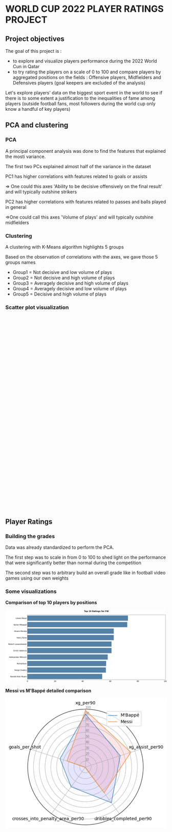 # WORLD CUP 2022 PLAYER RATINGS PROJECT

## Project objectives


The goal of this project is :
- to explore and visualize players performance during the 2022 World Cun in Qatar
- to try rating the players on a scale of 0 to 100 and compare players by aggregated positions on the fields : Offensive players, Midfielders and Defensives players (goal keepers are excluded of the analysis)

Let's explore players' data on the biggest sport event in the world to see if there is to some extent a justification to the inequalities of fame among players (outside football fans,  most followers during the world cup only know a handful of key players)

## PCA and clustering

### PCA

A principal component analysis was done to find the features that explained the mosti variance.

The first two PCs explained almost half of the variance in the dataset

PC1 has higher correlations with features related to goals or assists

=> One could this axes 'Ability to be decisive offensively on the final result' and will typically outshine strikers

PC2 has higher correlations with features related to passes and balls played in general

=>One could call this axes 'Volume of plays' and will typically outshine midfielders

### Clustering

A clustering with K-Means algorithm highlights 5 groups

Based on the observation of correlations with the axes, we gave those 5 groups names

- Group1 = Not decisive and low volume of plays
- Group2 = Not decisive and high volume of plays
- Group3 = Averagely decisive and high volume of plays
- Group4 = Averagely decisive and low volume of plays
- Group5 = Decisive and high volume of plays

### Scatter plot visualization

<div>                        <script type="text/javascript">window.PlotlyConfig = {MathJaxConfig: 'local'};</script>
        <script charset="utf-8" src="https://cdn.plot.ly/plotly-2.20.0.min.js"></script>                <div id="bf5c896f-8fcd-4381-8e53-e63a4aaeb2f4" class="plotly-graph-div" style="height:600px; width:1000px;"></div>            <script type="text/javascript">                                    window.PLOTLYENV=window.PLOTLYENV || {};                                    if (document.getElementById("bf5c896f-8fcd-4381-8e53-e63a4aaeb2f4")) {                    Plotly.newPlot(                        "bf5c896f-8fcd-4381-8e53-e63a4aaeb2f4",                        [{"hovertemplate":"<b>%{hovertext}</b><br><br>color=Averagely decisive and low volume of plays<br>PC1=%{x}<br>PC2=%{y}<extra></extra>","hovertext":["Aaron Mooy","Aaron Ramsey","Abdelkarim Hassan","Abdulaziz Hatem","Ahmad Nourollahi","Andre-Frank Zambo Anguissa","Aziz Behich","Ben Davies","Collins Fai","Daniel Amartey","Djibril Sow","Ehsan Hajsafi","Ellyes Skhiri","Ethan Ampadu","Filip Kosti\u0107","Francisco Calvo","Gonzalo Plata","Grzegorz Krychowiak","Hidemasa Morita","Idrissa Gana Gueye","Jackson Irvine","Jes\u00fas Gallardo","Joakim M\u00e6hle","Joel Campbell","Jules Kound\u00e9","Kim Min-jae","Ko Itakura","Krystian Bielik","Kr\u00e9pin Diatta","Lee Jae-sung","Lisandro Mart\u00ednez","Marcos Acu\u00f1a","Mario Pa\u0161ali\u0107","Mason Mount","Matty Cash","Mohamed Kanno","Montassar Talbi","Nampalys Mendy","Neco Williams","Noussair Mazraoui","Pepe","Przemys\u0142aw Frankowski","Rapha\u00ebl Varane","R\u00f3-R\u00f3","Saeid Ezatolahi","Salis Abdul Samed","Saud Abdulhamid","Sa\u0161a Luki\u0107","Selim Amallah","Sergej Milinkovi\u0107-Savi\u0107","Sofiane Boufal","Sofyan Amrabat","Strahinja Pavlovi\u0107","Tim Ream","Yassine Meriah","Youssouf Fofana","Yunus Musah"],"legendgroup":"Averagely decisive and low volume of plays","marker":{"color":"rgb(136, 204, 238)","symbol":"circle"},"mode":"markers","name":"Averagely decisive and low volume of plays","orientation":"v","showlegend":true,"x":[-4.564662039477869,-2.8752589150933545,-2.726959887539895,-2.040450794584464,-2.3441105724379576,-1.9687335363267728,-3.6692935254857,-2.5771090107869643,-4.008702767334597,-3.18638382524066,-0.34853889935480076,-1.2052932536728638,-3.6486349206487922,-4.25269016030552,-3.4573797680415024,-5.240067170363894,-0.6758585919132456,-3.21334302998924,-2.6609234070267114,-1.3945711618091534,-1.306712317652956,-2.8688376864332974,-4.119672679753067,-3.8310749070274253,-3.20718079859965,-4.507372122851053,-1.4860843610173122,-3.227926061861919,-0.5784854229950619,-3.103185961609896,-1.8112897524506313,-2.7311384721782463,-1.6459802614265298,-0.5216437436931497,-2.91735586740502,-2.681472189059688,-5.082978327329853,-4.153614385797781,-3.3951022557907846,-2.268931670775283,-1.328341829560721,-1.8948900549512735,-2.9371229478226493,-3.5623435127131824,-1.8751625794614197,-4.2614629910104025,-3.726791836734089,-4.203078263428705,-1.3383104448102254,-0.4179833643048928,-0.879254238070449,-4.558024289766423,-1.06023779607002,-3.7380658432018894,-4.322758055627516,-2.651615042465623,-2.0487874009385543],"xaxis":"x","y":[-0.4741030802717103,-2.4006003395843503,-1.0088657039772226,-3.2522740596276756,-4.073119546612314,-0.9583614678568203,-2.3858441677603013,-0.621977301329316,-1.2755517825122378,-0.5052199431827958,-0.8883295988299148,-1.775575254235952,-0.25820006009538565,-0.26090433583197165,-0.9118583305718616,-1.942864162439898,-2.1941540306686615,-1.6841142386385937,-0.6151810215917762,-1.2836599795052008,-2.565361325899231,-1.8073670544622453,-1.4061253236954632,-1.299345975589249,-0.6748780239858665,-0.8753550675253342,-1.5631261377101264,-2.2324432433039307,-0.6475501257640449,-2.4602313993419784,-1.2626797204167364,-0.29155544425856283,-1.5661833289367424,-1.9035197234466297,-1.33230804806167,-1.2729610464904202,-2.4130106444363704,-0.5696103547314422,-1.879881756417485,-2.1305290149526916,-0.016711986517799447,-2.244794523527703,-2.1714973520435654,-2.9086575285821143,-0.7633175594895769,-1.2070365345269802,-1.4306310432696097,-1.7158002238762293,-3.4706072087074915,-0.8005775653669207,-1.016283003432049,-1.4822328945088696,-0.2153966530445772,-0.5381776491271648,-1.1111084595424963,-0.4430018139768612,-0.27148941048356856],"yaxis":"y","type":"scatter"},{"hovertemplate":"<b>%{hovertext}</b><br><br>color=Averagely decisive and high volume of plays<br>PC1=%{x}<br>PC2=%{y}<extra></extra>","hovertext":["Abdelhamid Sabiri","Adrien Rabiot","Alexis Mac Allister","Alistair Johnston","Andrija \u017divkovi\u0107","Antoine Griezmann","Aur\u00e9lien Tchouam\u00e9ni","Bruno Fernandes","Casemiro","Daley Blind","Diogo Dalot","Du\u0161an Tadi\u0107","Enzo Fern\u00e1ndez","Frenkie de Jong","Hakim Ziyech","Hassan Al-Haydos","Hirving Lozano","Ivan Peri\u0161i\u0107","Jordan Henderson","Joshua Kimmich","Jude Bellingham","Kevin De Bruyne","Kim Jin-su","Luis Ch\u00e1vez","Nahuel Molina","Ousmane Demb\u00e9l\u00e9","Piotr Zieli\u0144ski","Ramin Rezaeian","Rapha\u00ebl Guerreiro","Riley McGree","Rodrygo","Ruben Vargas","Son Heung-min","Steven Berghuis","Tajon Buchanan","Theo Hern\u00e1ndez","Yahya Attiat Allah","\u0130lkay G\u00fcndo\u011fan"],"legendgroup":"Averagely decisive and high volume of plays","marker":{"color":"rgb(204, 102, 119)","symbol":"circle"},"mode":"markers","name":"Averagely decisive and high volume of plays","orientation":"v","showlegend":true,"x":[1.2218190020750808,1.4574496956937837,1.558776050812699,-0.484527894413895,0.6308601846403229,1.8088630539101476,-1.1273793395547789,2.81858782747588,-0.7859786373029607,-0.17439221692413126,-0.050309348149017816,0.6409031652520077,-0.7893801846761533,0.8913230460681967,0.35473455071043164,-0.747106148835334,1.5390016599469876,1.8506493957516625,0.9241669478021075,-1.0743508294927395,0.6620271231548066,0.16558018160221377,-0.0448324665531617,1.3330218178649886,0.3881277057329434,1.8204558433786207,1.994271886131578,1.1669186702707928,1.7671358006530669,0.7731499218656583,1.5691413609048412,1.6312651029051675,2.294235525780925,-0.6449013550743954,2.3036506522826095,0.7905368014321219,0.4524734591785699,-0.6356291933015854],"xaxis":"x","y":[-0.2051762634485391,1.9544984646664554,2.0662088215072627,1.0426410961738206,2.4416029738221927,5.649647879567474,2.857512934202787,5.404146268150292,1.744264591232531,2.6219981797046157,2.4511923239328945,2.9387175820052454,3.6384395769249656,2.4306765603847635,0.9907134221188881,0.7163504042407118,0.6928690304138636,1.2982680982501018,1.3673563034634029,5.581888345323682,2.312544092731268,2.2334368723485123,0.7775308659720561,1.6704842823005703,0.9826173763452879,3.0231870184449647,0.9992392562715616,2.46581286046761,4.099433099227001,-0.34523185180415605,3.4425433329520274,0.026498622833447172,0.536437899392595,0.9480273133342617,1.0531585497288698,3.797127325786924,1.1231901895892213,2.91094956480987],"yaxis":"y","type":"scatter"},{"hovertemplate":"<b>%{hovertext}</b><br><br>color=Not decisive and high volume of plays<br>PC1=%{x}<br>PC2=%{y}<extra></extra>","hovertext":["Achraf Hakimi","Akram Afif","Alex Sandro","Ali Gholizadeh","Antonio R\u00fcdiger","Azzedine Ounahi","A\u00efssa La\u00efdouni","Bernardo Silva","Borna Sosa","Christian Eriksen","C\u00e9sar Montes","Danilo","Federico Valverde","F\u00e9lix Torres Caicedo","Granit Xhaka","Harry Maguire","Hwang In-beom","Ismail Jakobs","Joachim Andersen","John Stones","Jordi Alba","Josip Juranovi\u0107","Jo\u00e3o Cancelo","Jo\u0161ko Gvardiol","Kieran Trippier","Leandro Paredes","Luka Modri\u0107","Luke Shaw","Marcelo Brozovi\u0107","Marquinhos","Mateo Kova\u010di\u0107","Math\u00edas Olivera","Pervis Estupi\u00f1\u00e1n","Pierre H\u00f8jbjerg","Rodrigo Bentancur","Rodrigo De Paul","Sergio Busquets","Sergi\u00f1o Dest","Silvan Widmer","Teun Koopmeiners","Thiago Silva","Thomas Meunier","Thomas Partey","Tyler Adams","Wataru Endo","Weston McKennie","Youssouf Sabaly","\u00c1ngelo Preciado"],"legendgroup":"Not decisive and high volume of plays","marker":{"color":"rgb(221, 204, 119)","symbol":"circle"},"mode":"markers","name":"Not decisive and high volume of plays","orientation":"v","showlegend":true,"x":[-2.55352442169053,-2.256352661014223,-5.498655221449073,-1.1773531679504772,-2.4577304756997873,-1.7585526934050129,-1.4549641193376694,-2.629000371045237,-3.5258084682353683,-2.2680761419230686,-1.4098050481659254,-5.898155722783953,-2.7551677784808604,-2.185674918689613,-2.7022549976420285,-3.037103234275361,-3.105054752440044,-2.2110712942257167,-2.7819853076630805,-3.830382137603981,-2.903752364221097,-3.1345447637199535,-4.801633087673273,-2.888010871297488,-4.39914553889936,-4.859919234891045,-2.6652450536555623,-2.1327812908991044,-3.086920574824352,-3.2209929599863973,-2.02103824247005,-2.641975679862577,-2.6559063828289062,-4.973745945675913,-2.2198477085059904,-1.9493686943407509,-4.002439548518698,-1.5118521537135565,-1.710672945865702,-1.3838388898670342,-2.097880794622142,-1.7661263463844479,-3.43647772418036,-4.46587231766007,-2.242793905270737,-0.8980844357652529,-2.601963482269816,-1.601262406977324],"xaxis":"x","y":[1.6987180035774132,0.421745605091669,1.6718789043421467,0.3076513705609456,0.5793481219576495,0.4276487552507248,1.2483723386626275,1.237702534049355,0.3388194936473409,2.7702492862034,1.6756461359780008,0.4307806645204973,2.339012782675392,0.4350581935894691,0.6642438834798765,1.5573752029189836,0.6123007709844577,0.43302598477425863,1.5825181640773796,1.649461522150815,7.156348762183982,1.381702780115651,0.28593717463952883,0.7929446449588676,1.7048935677652626,1.764671590398891,3.493502671596768,4.291699512438957,1.9782430134980618,3.0658760384990993,2.615560113147085,0.6118632939711461,1.5051468424799028,1.2968748700984951,2.4227286199752904,2.1455191948663295,0.7527448006209989,2.3804292472040696,2.7385001420914623,0.5965707694402917,3.291958823053925,0.8433152356325467,0.3526004124099028,1.692036331177661,1.1017655896944913,0.8227294846564633,2.205694888378678,0.773933297678801],"yaxis":"y","type":"scatter"},{"hovertemplate":"<b>%{hovertext}</b><br><br>color=Decisive and high volume of plays<br>PC1=%{x}<br>PC2=%{y}<extra></extra>","hovertext":["Aleksandar Mitrovi\u0107","Alphonso Davies","Andrej Kramari\u0107","Breel Embolo","Bukayo Saka","Christian Pulisic","Cody Gakpo","Dani Olmo","Davy Klaassen","Enner Valencia","Harry Kane","Jamal Musiala","Jean-Charles Castelletto","Jo\u00e3o F\u00e9lix","Juli\u00e1n \u00c1lvarez","Kudus Mohammed","Kylian Mbapp\u00e9","Lionel Messi","Lucas Paquet\u00e1","Marco Asensio","Marko Livaja","Mehdi Taremi","Memphis","Neymar","Phil Foden","Raphinha","Richarlison","Ritsu Doan","Robert Lewandowski","Salem Al-Dawsari","Serge Gnabry","Timothy Weah","Vinicius J\u00fanior","Xherdan Shaqiri","\u00c1lvaro Morata","\u00c1ngel Di Mar\u00eda"],"legendgroup":"Decisive and high volume of plays","marker":{"color":"rgb(17, 119, 51)","symbol":"circle"},"mode":"markers","name":"Decisive and high volume of plays","orientation":"v","showlegend":true,"x":[6.643866400878299,2.7448115684438426,3.906831884874258,7.075609716520011,4.71702430406197,5.369220857275268,2.8360295123975043,3.3422824664178505,3.3070692760834217,7.218473452802526,6.1712796633472,4.526402174202173,4.9762246644466614,3.6994616980719637,6.508782369360783,3.64823819821608,8.20048141992411,6.845676061814493,3.6765603318048434,3.960614073853909,4.669840894977228,4.268157569806773,4.618153002421599,6.027021676310206,4.873267961639611,3.62823618559958,7.874034010927227,4.110646829731016,5.218521307722108,4.430943050484411,5.226427369939503,3.397025144488479,5.510983034948039,4.536703986224788,9.40776124741742,4.191006247719581],"xaxis":"x","y":[-0.9189258085164382,0.17224697527388136,-0.08586297796156472,-2.2872878579497327,1.4730042193444781,2.5496017908400335,0.09916876703945501,2.063417849903847,0.5965590625994487,-0.9458799442350362,1.5216746477712133,3.7825358774076836,1.6217878862185275,-0.07740861996600018,-1.059146222498563,-0.7413700377120918,3.325686560246035,5.134073960534583,3.5848944631586015,-0.7224460215024795,-1.6642808775449867,0.2800742742580201,0.338930544228543,3.234019817235505,1.7673314695678537,3.264202550444336,-0.7259713913380951,0.03590225950536802,-0.39302085785700897,1.260415883290581,3.269033725603286,-0.18994776204706312,1.3855787452094241,1.4723488620684961,-0.3980002597586324,3.8448671862840436],"yaxis":"y","type":"scatter"},{"hovertemplate":"<b>%{hovertext}</b><br><br>color=Not decisive and low volume of plays<br>PC1=%{x}<br>PC2=%{y}<extra></extra>","hovertext":["Alexis Vega","Almoez Ali","Andr\u00e9 Ayew","Boulaye Dia","Bruno Petkovi\u0107","Bryan Mbeumo","Cho Guesung","Cristiano Ronaldo","Daichi Kamada","Daizen Maeda","Darwin N\u00fa\u00f1ez","Denzel Dumfries","Eric Maxim Choupo-Moting","Facundo Pellistri","Ferr\u00e1n Torres","Firas Al-Buraikan","Gareth Bale","Gavi","Ismaila Sarr","Issam Jebali","I\u00f1aki Williams","Jakub Kami\u0144ski","Jesper Lindstr\u00f8m","Jonathan David","Junya Ito","Keysher Fuller","Kieffer Moore","Lautaro Mart\u00ednez","Mathew Leckie","Michael Estrada","Mitchell Duke","Nicol\u00e1s Tagliafico","Nikola Vla\u0161i\u0107","Randal Kolo Muani","Remo Freuler","Romain Sa\u00efss","Saleh Al-Shehri","Steven Bergwijn","Yeltsin Tejeda","Youssef En-Nesyri"],"legendgroup":"Not decisive and low volume of plays","marker":{"color":"rgb(51, 34, 136)","symbol":"circle"},"mode":"markers","name":"Not decisive and low volume of plays","orientation":"v","showlegend":true,"x":[1.3267306734524467,0.903725895715894,4.417358688847008,3.442171264642859,3.3159385945489315,1.0293371545599341,5.331477495993292,3.233471298674098,0.06803017194023438,5.133077330090289,1.2292079644927638,2.110080629304176,4.297172447572381,0.02404025602444987,3.6579368228630207,-0.4710808824369336,1.5307303577920215,0.7855583363409057,2.8798848008569924,1.9045166992777167,0.36065075043191464,0.682366589394071,-0.21299413496121386,1.6774284534575779,0.38253474177909086,2.4063509247242916,2.5148146389128874,4.285348417337617,2.0575352979111656,0.3834778889090922,2.5095441746856846,0.04161658425208925,0.321891794979768,5.784129652211844,0.42680125381164,1.4847990102958102,2.9278380434441713,0.25433777058968887,2.2318863203232473,3.796268645450847],"xaxis":"x","y":[-1.5358158665344102,-5.7893420360932435,-4.788294809480696,-3.644124282442833,-1.640389155809716,-2.142447051016208,-3.5885814479500744,-2.506386337017399,-2.08855583007334,-5.888674989735894,-3.616312324502921,-0.5074059867913956,-2.2355849420227623,-2.8868196219598943,-1.0966997569910153,-3.0635774026863887,-2.152445810572703,-0.8635420195876837,-0.7148110947260169,-2.9944307477599623,-4.341067131750597,-1.9993489819307526,-3.9716145341882045,-3.7745342283214685,-1.112143003825273,-2.2381490286791683,-2.6898504080993915,-2.9997982717759637,-1.9700787508026127,-3.9690294753527176,-4.021968120997432,-1.0170946785446606,-2.7071940141235196,-3.79884174885721,-1.3804377767394207,-2.0366947107955253,-4.715195605265093,-3.164512467960769,-1.1858276882029126,-4.1862367191388445],"yaxis":"y","type":"scatter"}],                        {"template":{"data":{"histogram2dcontour":[{"type":"histogram2dcontour","colorbar":{"outlinewidth":0,"ticks":""},"colorscale":[[0.0,"#0d0887"],[0.1111111111111111,"#46039f"],[0.2222222222222222,"#7201a8"],[0.3333333333333333,"#9c179e"],[0.4444444444444444,"#bd3786"],[0.5555555555555556,"#d8576b"],[0.6666666666666666,"#ed7953"],[0.7777777777777778,"#fb9f3a"],[0.8888888888888888,"#fdca26"],[1.0,"#f0f921"]]}],"choropleth":[{"type":"choropleth","colorbar":{"outlinewidth":0,"ticks":""}}],"histogram2d":[{"type":"histogram2d","colorbar":{"outlinewidth":0,"ticks":""},"colorscale":[[0.0,"#0d0887"],[0.1111111111111111,"#46039f"],[0.2222222222222222,"#7201a8"],[0.3333333333333333,"#9c179e"],[0.4444444444444444,"#bd3786"],[0.5555555555555556,"#d8576b"],[0.6666666666666666,"#ed7953"],[0.7777777777777778,"#fb9f3a"],[0.8888888888888888,"#fdca26"],[1.0,"#f0f921"]]}],"heatmap":[{"type":"heatmap","colorbar":{"outlinewidth":0,"ticks":""},"colorscale":[[0.0,"#0d0887"],[0.1111111111111111,"#46039f"],[0.2222222222222222,"#7201a8"],[0.3333333333333333,"#9c179e"],[0.4444444444444444,"#bd3786"],[0.5555555555555556,"#d8576b"],[0.6666666666666666,"#ed7953"],[0.7777777777777778,"#fb9f3a"],[0.8888888888888888,"#fdca26"],[1.0,"#f0f921"]]}],"heatmapgl":[{"type":"heatmapgl","colorbar":{"outlinewidth":0,"ticks":""},"colorscale":[[0.0,"#0d0887"],[0.1111111111111111,"#46039f"],[0.2222222222222222,"#7201a8"],[0.3333333333333333,"#9c179e"],[0.4444444444444444,"#bd3786"],[0.5555555555555556,"#d8576b"],[0.6666666666666666,"#ed7953"],[0.7777777777777778,"#fb9f3a"],[0.8888888888888888,"#fdca26"],[1.0,"#f0f921"]]}],"contourcarpet":[{"type":"contourcarpet","colorbar":{"outlinewidth":0,"ticks":""}}],"contour":[{"type":"contour","colorbar":{"outlinewidth":0,"ticks":""},"colorscale":[[0.0,"#0d0887"],[0.1111111111111111,"#46039f"],[0.2222222222222222,"#7201a8"],[0.3333333333333333,"#9c179e"],[0.4444444444444444,"#bd3786"],[0.5555555555555556,"#d8576b"],[0.6666666666666666,"#ed7953"],[0.7777777777777778,"#fb9f3a"],[0.8888888888888888,"#fdca26"],[1.0,"#f0f921"]]}],"surface":[{"type":"surface","colorbar":{"outlinewidth":0,"ticks":""},"colorscale":[[0.0,"#0d0887"],[0.1111111111111111,"#46039f"],[0.2222222222222222,"#7201a8"],[0.3333333333333333,"#9c179e"],[0.4444444444444444,"#bd3786"],[0.5555555555555556,"#d8576b"],[0.6666666666666666,"#ed7953"],[0.7777777777777778,"#fb9f3a"],[0.8888888888888888,"#fdca26"],[1.0,"#f0f921"]]}],"mesh3d":[{"type":"mesh3d","colorbar":{"outlinewidth":0,"ticks":""}}],"scatter":[{"fillpattern":{"fillmode":"overlay","size":10,"solidity":0.2},"type":"scatter"}],"parcoords":[{"type":"parcoords","line":{"colorbar":{"outlinewidth":0,"ticks":""}}}],"scatterpolargl":[{"type":"scatterpolargl","marker":{"colorbar":{"outlinewidth":0,"ticks":""}}}],"bar":[{"error_x":{"color":"#2a3f5f"},"error_y":{"color":"#2a3f5f"},"marker":{"line":{"color":"#E5ECF6","width":0.5},"pattern":{"fillmode":"overlay","size":10,"solidity":0.2}},"type":"bar"}],"scattergeo":[{"type":"scattergeo","marker":{"colorbar":{"outlinewidth":0,"ticks":""}}}],"scatterpolar":[{"type":"scatterpolar","marker":{"colorbar":{"outlinewidth":0,"ticks":""}}}],"histogram":[{"marker":{"pattern":{"fillmode":"overlay","size":10,"solidity":0.2}},"type":"histogram"}],"scattergl":[{"type":"scattergl","marker":{"colorbar":{"outlinewidth":0,"ticks":""}}}],"scatter3d":[{"type":"scatter3d","line":{"colorbar":{"outlinewidth":0,"ticks":""}},"marker":{"colorbar":{"outlinewidth":0,"ticks":""}}}],"scattermapbox":[{"type":"scattermapbox","marker":{"colorbar":{"outlinewidth":0,"ticks":""}}}],"scatterternary":[{"type":"scatterternary","marker":{"colorbar":{"outlinewidth":0,"ticks":""}}}],"scattercarpet":[{"type":"scattercarpet","marker":{"colorbar":{"outlinewidth":0,"ticks":""}}}],"carpet":[{"aaxis":{"endlinecolor":"#2a3f5f","gridcolor":"white","linecolor":"white","minorgridcolor":"white","startlinecolor":"#2a3f5f"},"baxis":{"endlinecolor":"#2a3f5f","gridcolor":"white","linecolor":"white","minorgridcolor":"white","startlinecolor":"#2a3f5f"},"type":"carpet"}],"table":[{"cells":{"fill":{"color":"#EBF0F8"},"line":{"color":"white"}},"header":{"fill":{"color":"#C8D4E3"},"line":{"color":"white"}},"type":"table"}],"barpolar":[{"marker":{"line":{"color":"#E5ECF6","width":0.5},"pattern":{"fillmode":"overlay","size":10,"solidity":0.2}},"type":"barpolar"}],"pie":[{"automargin":true,"type":"pie"}]},"layout":{"autotypenumbers":"strict","colorway":["#636efa","#EF553B","#00cc96","#ab63fa","#FFA15A","#19d3f3","#FF6692","#B6E880","#FF97FF","#FECB52"],"font":{"color":"#2a3f5f"},"hovermode":"closest","hoverlabel":{"align":"left"},"paper_bgcolor":"white","plot_bgcolor":"#E5ECF6","polar":{"bgcolor":"#E5ECF6","angularaxis":{"gridcolor":"white","linecolor":"white","ticks":""},"radialaxis":{"gridcolor":"white","linecolor":"white","ticks":""}},"ternary":{"bgcolor":"#E5ECF6","aaxis":{"gridcolor":"white","linecolor":"white","ticks":""},"baxis":{"gridcolor":"white","linecolor":"white","ticks":""},"caxis":{"gridcolor":"white","linecolor":"white","ticks":""}},"coloraxis":{"colorbar":{"outlinewidth":0,"ticks":""}},"colorscale":{"sequential":[[0.0,"#0d0887"],[0.1111111111111111,"#46039f"],[0.2222222222222222,"#7201a8"],[0.3333333333333333,"#9c179e"],[0.4444444444444444,"#bd3786"],[0.5555555555555556,"#d8576b"],[0.6666666666666666,"#ed7953"],[0.7777777777777778,"#fb9f3a"],[0.8888888888888888,"#fdca26"],[1.0,"#f0f921"]],"sequentialminus":[[0.0,"#0d0887"],[0.1111111111111111,"#46039f"],[0.2222222222222222,"#7201a8"],[0.3333333333333333,"#9c179e"],[0.4444444444444444,"#bd3786"],[0.5555555555555556,"#d8576b"],[0.6666666666666666,"#ed7953"],[0.7777777777777778,"#fb9f3a"],[0.8888888888888888,"#fdca26"],[1.0,"#f0f921"]],"diverging":[[0,"#8e0152"],[0.1,"#c51b7d"],[0.2,"#de77ae"],[0.3,"#f1b6da"],[0.4,"#fde0ef"],[0.5,"#f7f7f7"],[0.6,"#e6f5d0"],[0.7,"#b8e186"],[0.8,"#7fbc41"],[0.9,"#4d9221"],[1,"#276419"]]},"xaxis":{"gridcolor":"white","linecolor":"white","ticks":"","title":{"standoff":15},"zerolinecolor":"white","automargin":true,"zerolinewidth":2},"yaxis":{"gridcolor":"white","linecolor":"white","ticks":"","title":{"standoff":15},"zerolinecolor":"white","automargin":true,"zerolinewidth":2},"scene":{"xaxis":{"backgroundcolor":"#E5ECF6","gridcolor":"white","linecolor":"white","showbackground":true,"ticks":"","zerolinecolor":"white","gridwidth":2},"yaxis":{"backgroundcolor":"#E5ECF6","gridcolor":"white","linecolor":"white","showbackground":true,"ticks":"","zerolinecolor":"white","gridwidth":2},"zaxis":{"backgroundcolor":"#E5ECF6","gridcolor":"white","linecolor":"white","showbackground":true,"ticks":"","zerolinecolor":"white","gridwidth":2}},"shapedefaults":{"line":{"color":"#2a3f5f"}},"annotationdefaults":{"arrowcolor":"#2a3f5f","arrowhead":0,"arrowwidth":1},"geo":{"bgcolor":"white","landcolor":"#E5ECF6","subunitcolor":"white","showland":true,"showlakes":true,"lakecolor":"white"},"title":{"x":0.05},"mapbox":{"style":"light"}}},"xaxis":{"anchor":"y","domain":[0.0,1.0],"title":{"text":"PC1"}},"yaxis":{"anchor":"x","domain":[0.0,1.0],"title":{"text":"PC2"}},"legend":{"title":{"text":"color"},"tracegroupgap":0},"title":{"text":"Projection of WC 2022 players on the two first Principal Components axes"},"height":600,"width":1000},                        {"responsive": true}                    )                };                            </script>        </div>

## Player Ratings

### Building the grades

Data was already standardized to perform the PCA.

The first step was to scale in from 0 to 100 to shed light on the performance that were significantly better than normal during the competition

The second step was to arbitrary build an overall grade like in football video games using our own weights

### Some visualizations

        
**Comparison of top 10 players by positions**
        
<img src="images/bar_fw.png">

        
**Messi vs M'Bappé detailed comparison**
        
<img src="images/circle_chart.png">

